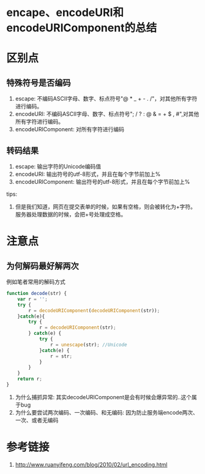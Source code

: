 # encape、encodeURI和encodeURIComponent的总结

# 区别点

## 特殊符号是否编码

1. escape: 不编码ASCII字母、数字、标点符号"@ * _ + - . /"，对其他所有字符进行编码。
2. encodeURI: 不编码ASCII字母、数字、标点符号"; / ? : @ & = + $ , #",对其他所有字符进行编码。
3. encodeURIComponent: 对所有字符进行编码

## 转码结果

1. escape: 输出字符的Unicode编码值
2. encodeURI: 输出符号的utf-8形式，并且在每个字节前加上%
3. encodeURIComponent: 输出符号的utf-8形式，并且在每个字节前加上%

tips:

1. 但是我们知道，网页在提交表单的时候，如果有空格，则会被转化为+字符。服务器处理数据的时候，会把+号处理成空格。

# 注意点

## 为何解码最好解两次

例如笔者常用的解码方式

```javascript
function decode(str) {
    var r = '';
    try {
        r = decodeURIComponent(decodeURIComponent(str));   
    }catch(e){
        try {
            r = decodeURIComponent(str);
        } catch(e) {
            try {
                r = unescape(str); //Unicode
            }catch(e) {
                r = str;
            }
        }
    }
    return r;
}
```

1. 为什么捕抓异常: 其实decodeURIComponent是会有时候会爆异常的..这个属于bug
2. 为什么要尝试两次编码、一次编码、和无编码: 因为防止服务端encode两次、一次、或者无编码

# 参考链接

1. http://www.ruanyifeng.com/blog/2010/02/url_encoding.html